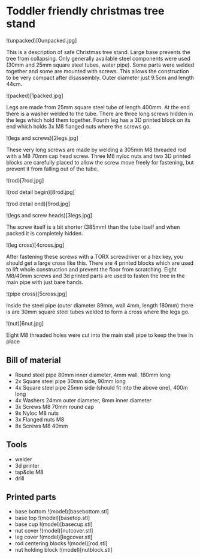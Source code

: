 # Toddler friendly christmas tree stand

!(unpacked)[0unpacked.jpg]

This is a description of safe Christmas tree stand. Large base prevents the tree from collapsing. Only generally
available steel components were used (30mm and 25mm square steel tubes, water pipe). Some parts were welded together and some
are mounted with screws. This allows the construction to be very compact after disassembly. Outer diameter just 
9.5cm and length 44cm. 

!(packed)[1packed.jpg]

Legs are made from 25mm square steel tube of length 400mm. At the end there is a washer welded to the tube.
There are three long screws hidden in the legs which hold them together. Fourth leg has a 3D printed block on its 
end which holds 3x M8 flanged nuts where the screws go.

!(legs and screws)[2legs.jpg]

These very long screws are made by welding a 305mm M8 threaded rod with a M8 70mm cap head screw. Three M8 nyloc 
nuts and two 3D printed blocks are carefully placed to allow the screw move freely for fastening, but prevent it from 
falling out of the tube. 

!(rod)[7rod.jpg]

!(rod detail begin)[8rod.jpg]

!(rod detail end)[9rod.jpg]

!(legs and screw heads)[3legs.jpg]

The screw itself is a bit shorter (385mm) than the tube itself and when packed it is completely hidden. 

!(leg cross)[4cross.jpg]

After fastening these screws with a TORX screwdriver or a hex key, you should get a large cross like this.
There are 4 printed blocks which are used to lift whole construction and prevent the floor from scratching.
Eight M8/40mm screws and 3d printed parts are used to fasten the tree in the main pipe with just bare hands.

!(pipe cross)[5cross.jpg]

Inside the steel pipe (outer diameter 89mm, wall 4mm, length 180mm) there is are 30mm square steel tubes welded
to form a cross where the legs go.

!(nut)[6nut.jpg]

Eight M8 threaded holes were cut into the main stell pipe to keep the tree in place


## Bill of material
- Round steel pipe 80mm inner diameter, 4mm wall, 180mm long
- 2x Square steel pipe 30mm side, 90mm long
- 4x Square steel pipe 25mm side (should fit into the above one), 400m long
- 4x Washers 24mm outer diameter, 8mm inner diameter
- 3x Screws M8 70mm round cap
- 9x Nyloc M8 nuts
- 3x Flanged nuts M8	
- 8x Screws M8 40mm

## Tools
- welder
- 3d printer
- tap&die M8
- drill

## Printed parts
- base bottom !(model)[basebottom.stl]
- base top !(model)[basetop.stl]
- base cup !(model)[basecup.stl]
- nut cover !(model)[nutcover.stl]
- leg cover !(model)[legcover.stl]
- rod centering blocks !(model)[rod.stl]
- nut holding block !(model)[nutblock.stl]
